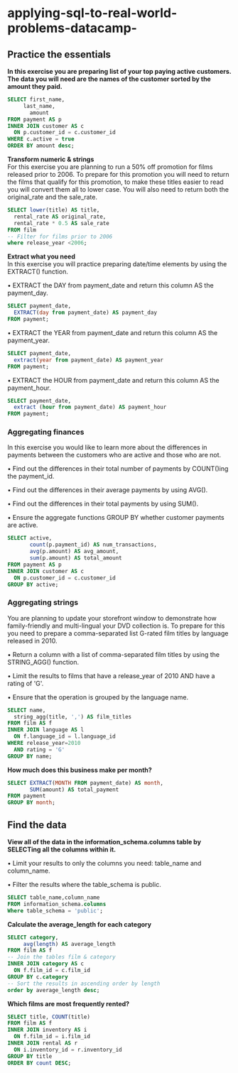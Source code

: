 # applying-sql-to-real-world-problems-datacamp-

## Practice the essentials <br>

**In this exercise you are preparing list of your top paying active customers. The data you will need are the names of the customer sorted by the amount they paid.** <br>

```sql
SELECT first_name, 
     last_name,
       amount
FROM payment AS p
INNER JOIN customer AS c
  ON p.customer_id = c.customer_id
WHERE c.active = true
ORDER BY amount desc;
```


**Transform numeric & strings** <br>
For this exercise you are planning to run a 50% off promotion for films released prior to 2006. To prepare for this promotion you will need to return the films that qualify for this promotion, to make these titles easier to read you will convert them all to lower case. You will also need to return both the original_rate and the sale_rate.
```sql
SELECT lower(title) AS title, 
  rental_rate AS original_rate, 
  rental_rate * 0.5 AS sale_rate 
FROM film
-- Filter for films prior to 2006
where release_year <2006;
```

**Extract what you need** <br>
In this exercise you will practice preparing date/time elements by using the EXTRACT() function. <br>

•	EXTRACT the DAY from payment_date and return this column AS the payment_day.
```sql
SELECT payment_date,
  EXTRACT(day from payment_date) AS payment_day 
FROM payment;
```
•	EXTRACT the YEAR from payment_date and return this column AS the payment_year.

```sql
SELECT payment_date,
  extract(year from payment_date) AS payment_year 
FROM payment;
```
•	EXTRACT the HOUR from payment_date and return this column AS the payment_hour.

```sql
SELECT payment_date,
  extract (hour from payment_date) AS payment_hour 
FROM payment;
```

### Aggregating finances

In this exercise you would like to learn more about the differences in payments between the customers who are active and those who are not.

•	Find out the differences in their total number of payments by COUNT()ing the payment_id.

•	Find out the differences in their average payments by using AVG().

•	Find out the differences in their total payments by using SUM().

•	Ensure the aggregate functions GROUP BY whether customer payments are active.

```sql
SELECT active, 
       count(p.payment_id) AS num_transactions, 
       avg(p.amount) AS avg_amount, 
       sum(p.amount) AS total_amount
FROM payment AS p
INNER JOIN customer AS c
  ON p.customer_id = c.customer_id
GROUP BY active;
```

### Aggregating strings

You are planning to update your storefront window to demonstrate how family-friendly and multi-lingual your DVD collection is. To prepare for this you need to prepare a comma-separated list G-rated film titles by language released in 2010.

•	Return a column with a list of comma-separated film titles by using the STRING_AGG() function.

•	Limit the results to films that have a release_year of 2010 AND have a rating of 'G'.

•	Ensure that the operation is grouped by the language name.

```sql
SELECT name, 
  string_agg(title, ',') AS film_titles
FROM film AS f
INNER JOIN language AS l
  ON f.language_id = l.language_id
WHERE release_year=2010
  AND rating = 'G'
GROUP BY name;
```

**How much does this business make per month?**
```sql
SELECT EXTRACT(MONTH FROM payment_date) AS month, 
       SUM(amount) AS total_payment
FROM payment 
GROUP BY month;
```
## Find the data

**View all of the data in the information_schema.columns table by SELECTing all the columns within it.**

•	Limit your results to only the columns you need: table_name and column_name.

•	Filter the results where the table_schema is public.

```sql
SELECT table_name,column_name
FROM information_schema.columns
Where table_schema = 'public';
```


**Calculate the average_length for each category**
```sql
SELECT category, 
     avg(length) AS average_length
FROM film AS f
-- Join the tables film & category
INNER JOIN category AS c
  ON f.film_id = c.film_id
GROUP BY c.category
-- Sort the results in ascending order by length
order by average_length desc;
```

**Which films are most frequently rented?**
```sql
SELECT title, COUNT(title)
FROM film AS f
INNER JOIN inventory AS i
  ON f.film_id = i.film_id
INNER JOIN rental AS r
  ON i.inventory_id = r.inventory_id
GROUP BY title
ORDER BY count DESC;
```












































